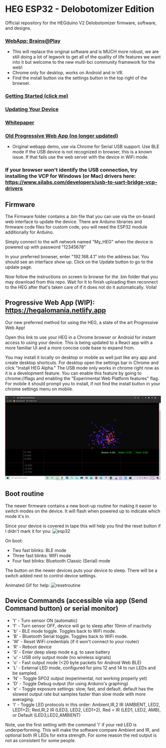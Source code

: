 # HEG ESP32 - Delobotomizer Edition

Official repository for the HEGduino V2 Delobotomizer firmware, software, and designs.

### [WebApp: Brains@Play](https://app.brainsatplay.com)
- This will replace the original software and is MUCH more robust, we are still doing a lot of legwork to get all of the quality of life features we want into it but welcome to the new multi-bci community framework for the web! 
- Chrome only for desktop, works on Android and in VR. 
- Find the install button via the settings button in the top right of the browser.
### [Getting Started (click me)](https://github.com/moothyknight/HEG_ESP32_Delobotomizer/blob/main/Guides/GettingStarted.md)
### [Updating Your Device](https://github.com/moothyknight/HEG_ESP32_Delobotomizer/blob/main/Guides/Updating.md)
### [Whitepaper](https://github.com/moothyknight/HEG_ESP32_Delobotomizer/blob/main/Guides/Open%20Source%20HEG_FNIRS%20Whitepaper.pdf)
### [Old Progressive Web App (no longer updated)](https://hegalomania.netlify.app) 
- Original webapp demo, use via Chrome for Serial USB support. Use BLE mode if the USB device is not recognized in browser, this is a known issue. If that fails use the web server with the device in WiFi mode.


### If your browser won't identify the USB connection, try installing the VCP for Windows (or Mac) drivers here: https://www.silabs.com/developers/usb-to-uart-bridge-vcp-drivers

## Firmware

The Firmware folder contains a .bin file that you can use via the on-board web interface to update the device. There are Arduino libraries and firmware code files for custom code, you will need the ESP32 module additionally for Arduino.

Simply connect to the wifi network named "My_HEG" when the device is powered up with password "12345678"

In your preferred browser, enter "192.168.4.1" into the address bar. You should see an interface show up. Click on the Update button to go to the update page.

Now follow the instructions on screen to browse for the .bin folder that you may download from this repo. Wait for it to finish uploading then reconnect to the HEG after that's taken care of if it does not do it automatically. Voila!

## Progressive Web App (WIP): https://hegalomania.netlify.app

Our new preferred method for using the HEG, a state of the art Progressive Web App! 

Open this link to use your HEG in a Chrome browser or Android for instant access to using your device. This is being updated to a React app with a more familiar UI and a more concise code base to expand from.

You may install it locally on desktop or mobile as well just like any app and create desktop shortcuts. For desktop open the settings bar in Chrome and click "Install HEG Alpha." The USB mode only works in chrome right now as it is a development feature. You can enable this feature by going to chrome://flags and enabling the "Experimental Web Platform features" flag. For mobile it should prompt you to install, if not find the install button in your chrome settings menu on mobile.

![Boids](images/Capture.PNG)

## Boot routine

The newer firmware contains a new boot-up routine for making it easier to switch modes on the device. It will flash when powered up to indicate which mode it's in.

Since your device is covered in tape this will help you find the reset button if I didn't mark it for you:
![esp32](https://github.com/moothyknight/HEG_ESP32_Delobotomizer/blob/29a4eabf0b20d9b95add2a5981e5b34cf1502fad/images/esp32.jpg)

On boot:
* Two fast blinks: BLE mode
* Three fast blinks: WIFI mode
* Four fast blinks: Bluetooth Classic (Serial) mode

The button on the newer devices puts your device to sleep. There will be a switch added next to control device settings.

Animated Gif for help:
![resetroutine](https://github.com/moothyknight/HEG_ESP32_Delobotomizer/blob/06a9a04277764d4e90330a655d3c40310edf3f4f/images/resetroutine.gif)

## Device Commands (accessible via app (Send Command button) or serial monitor)

* 't' - Turn sensor ON (automatic)
* 'f' - Turn sensor OFF, device will go to sleep after 10min of inactivity
* 'b' - BLE mode toggle. Toggles back to WiFi mode.
* 'B' - Bluetooth Serial toggle. Toggles back to WiFi mode.
* 'W' - Reset WiFi credentials (if it won't connect to your router)
* 'R' - Reboot device
* 'S' - Enter deep sleep mode e.g. to save battery
* 'u' - USB only output mode (no wireless signals)
* 'o' - Fast output mode (<20 byte packets for Android Web BLE)
* 'L' - External LED mode, configured for pins 12 and 14 to run LEDs and be sampled.
* 'N' - Toggle SPO2 output (experimental, not working properly yet)
* 'D' - Toggle Debug output (for using Arduino's graphing)
* 'e' - Toggle exposure settings: slow, fast, and default. default has the slowest output rate but samples faster than slow mode with more averaging.
* 'l' - Toggle LED protocols in this order: Ambient,IR,2 IR (AMBIENT, LED2, LED1+2); Red,IR,2 IR (LED3, LED2, LED1+2), Red = IR (LED1, LED2, AMB), or Default (LED3,LED2,AMBIENT)

Note, use the first setting with the command 'l' if your red LED is underperforming. This will make the software compare Ambient and IR, and optional both IR LEDs for extra strength. For some reason the red output is not as consistent for some people.
